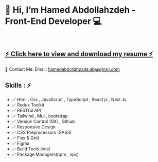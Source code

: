    <h1>👋 Hi, I’m Hamed Abdollahzdeh - Front-End Developer 💻 </h1>
    <br />
    <h2 ><a  href="https://docs.google.com/document/d/1X1w-VLwtwcDmIQycCfp5rnGD_dMCRRePByl9VzOzGTM/edit?usp=sharing">
   ⚡ Click here to view and download my resume ⚡

</a></h2>

📧 Contact Me:
Email: hamedabdollahzade.ab@gmail.com
<br>

<h2> Skills : ⚡ </h2>
<ul>
   <li>✅ Html , Css , JavaScript , TypeScript , React js  , Next Js </li> 
   <li>✅ Redux Toolkit </li>
   <li>✅ RESTful API</li>
   <li>✅ Tailwind , Mui , bootstrap </li>
   <li>✅ Version Control (Git) , Github</li>
   <li>✅ Responsive Design </li> 
   <li>✅ CSS Preprocessors (SASS)</li> 
   <li>✅ Flex & Grid </li>
   <li>✅ Figma </li>
   <li>✅ Build Tools (vite) </li> 
   <li>✅ Package Managers(npm , npx)</li>
</ul>
